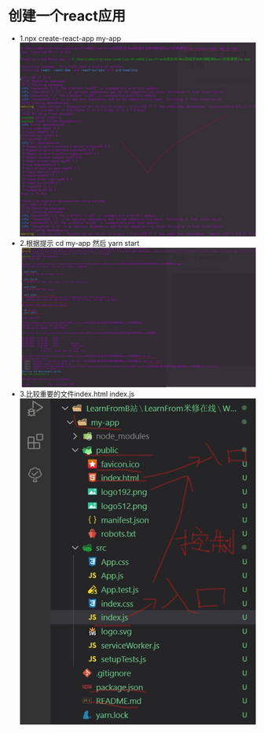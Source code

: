# 创建一个react应用
- 1.npx create-react-app my-app
![avatar](./learnImages/react1.jpg)
- 2.根据提示 cd my-app 然后 yarn start
![avatar](./learnImages/react2.jpg)
- 3.比较重要的文件index.html index.js
![avatat](./learnImages/react3.jpg)